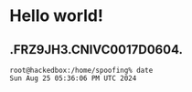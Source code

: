 # Hello world!
.FRZ9JH3.CNIVC0017D0604.
---
```
root@hackedbox:/home/spoofing% date
Sun Aug 25 05:36:06 PM UTC 2024
```
